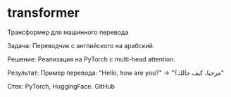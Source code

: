 # transformer
Трансформер для машинного перевода

Задача: Переводчик с английского на арабский.

Решение: Реализация на PyTorch с multi-head attention.

Результат: Пример перевода: "Hello, how are you?" → "مرحبا، كيف حالك؟"

Стек: PyTorch, HuggingFace. GitHub
